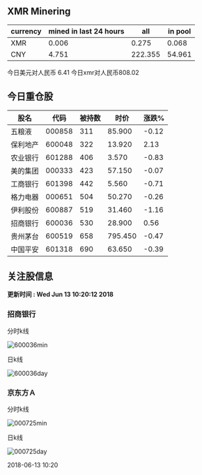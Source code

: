 ## XMR Minering

|currency|mined in last 24 hours|all|in pool|
|---|---|---|---|
|XMR|0.006|0.275|0.068|
|CNY|4.751|222.355|54.961|

今日美元对人民币 6.41	今日xmr对人民币808.02


## 今日重仓股 

|股名|代码|被持数|时价|涨跌%|
|---|---|---|---|---|
|五粮液|000858|311|85.900|-0.12|
|保利地产|600048|322|13.920|2.13|
|农业银行|601288|406|3.570|-0.83|
|美的集团|000333|423|57.150|-0.07|
|工商银行|601398|442|5.560|-0.71|
|格力电器|000651|504|50.270|-0.26|
|伊利股份|600887|519|31.460|-1.16|
|招商银行|600036|530|28.900|0.56|
|贵州茅台|600519|658|795.450|-0.47|
|中国平安|601318|690|63.650|-0.39|

## 关注股信息
**更新时间 : Wed Jun 13 10:20:12 2018**
### 招商银行 
分时k线

![600036min](http://image.sinajs.cn/newchart/min/n/sh600036.gif)

日k线

![600036day](http://image.sinajs.cn/newchart/daily/n/sh600036.gif)

### 京东方Ａ 
分时k线

![000725min](http://image.sinajs.cn/newchart/min/n/sz000725.gif)

日k线

![000725day](http://image.sinajs.cn/newchart/daily/n/sz000725.gif)

2018-06-13 10:20